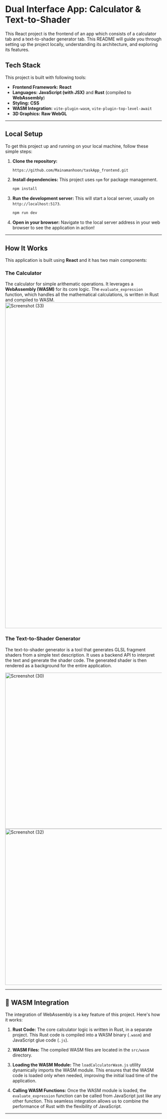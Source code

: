
# Dual Interface App: Calculator & Text-to-Shader

 This React project is the frontend of an app which consists of a calculator tab and a text-to-shader generator tab. This README will guide you through setting up the project locally, understanding its architecture, and exploring its features.

##  Tech Stack

This project is built with following tools:

  * **Frontend Framework:** **React**
  * **Languages:** **JavaScript (with JSX)** and **Rust** (compiled to **WebAssembly**)
  * **Styling:** **CSS**
  * **WASM Integration:** `vite-plugin-wasm`, `vite-plugin-top-level-await`
  * **3D Graphics:** **Raw WebGL**

-----

##  Local Setup

To get this project up and running on your local machine, follow these simple steps:

1.  **Clone the repository:**

    ```bash
    https://github.com/Mainamanhoon/taskApp_frontend.git
    ```

2.  **Install dependencies:** This project uses `npm` for package management.

    ```bash
    npm install
    ```

3.  **Run the development server:** This will start a local server, usually on `http://localhost:5173`.

    ```bash
    npm run dev
    ```

4.  **Open in your browser:** Navigate to the local server address in your web browser to see the application in action\!

-----

##  How It Works

This application is built using **React** and it has two main components:

###  The Calculator

The calculator for simple arithematic operations. It leverages a **WebAssembly (WASM)** for its core logic. The `evaluate_expression` function, which handles all the mathematical calculations, is written in Rust and compiled to WASM.
<img width="1923" height="1043" alt="Screenshot (33)" src="https://github.com/user-attachments/assets/555caef8-fe5b-4ad9-8536-8e65511289fb" />


###  The Text-to-Shader Generator

The text-to-shader generator is a tool that generates GLSL fragment shaders from a simple text description. It uses a backend API to interpret the text and generate the shader code. The generated shader is then rendered  as a background for the entire application.

<img width="950" height="500" alt="Screenshot (30)" src="https://github.com/user-attachments/assets/d5a62b64-e42d-4c55-be15-92b149682217" />

 <br />


<img width="950" height="500" alt="Screenshot (32)" src="https://github.com/user-attachments/assets/16bff485-99c6-4748-9302-bd24b714c44f" />

-----

## 🔧 WASM Integration

The integration of WebAssembly is a key feature of this project. Here's how it works:

1.  **Rust Code:** The core calculator logic is written in Rust, in a separate project. This Rust code is compiled into a WASM binary (`.wasm`) and JavaScript glue code (`.js`).

2.  **WASM Files:** The compiled WASM files are located in the `src/wasm` directory.

3.  **Loading the WASM Module:** The `loadCalculatorWasm.js` utility dynamically imports the WASM module. This ensures that the WASM code is loaded only when needed, improving the initial load time of the application.

4.  **Calling WASM Functions:** Once the WASM module is loaded, the `evaluate_expression` function can be called from JavaScript just like any other function. This seamless integration allows us to combine the performance of Rust with the flexibility of JavaScript.

-----


 
  












